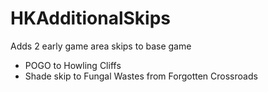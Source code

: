# HKAdditionalSkips

Adds 2 early game area skips to base game
- POGO to Howling Cliffs
- Shade skip to Fungal Wastes from Forgotten Crossroads

